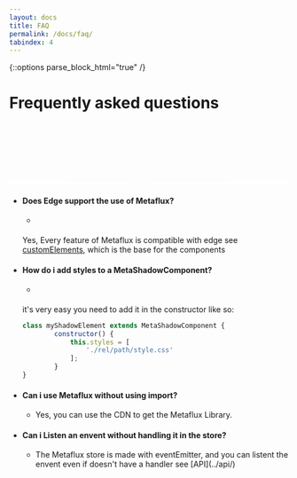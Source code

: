 ```yaml
---
layout: docs
title: FAQ
permalink: /docs/faq/
tabindex: 4
---
```

{::options parse_block_html="true" /}

<div class="faq-banner">

# Frequently asked questions
<svg xmlns="http://www.w3.org/2000/svg" viewBox="0 0 1440 320"><path fill="#FFFFFF" fill-opacity="1" d="M0,288L120,293.3C240,299,480,309,720,309.3C960,309,1200,299,1320,293.3L1440,288L1440,320L1320,320C1200,320,960,320,720,320C480,320,240,320,120,320L0,320Z"></path></svg>
</div>

- #### Does Edge support the use of Metaflux?
	- <div>
	Yes, Every feature of Metaflux is compatible with edge see [customElements](https://caniuse.com/#search=customElements), which is the base for the components
- #### How do i add styles to a MetaShadowComponent?
	- <div>
	it's very easy you need to add it in the constructor like so:
	```js
	class myShadowElement extends MetaShadowComponent {
			constructor() {
				this.styles = [
					'./rel/path/style.css'
				];
			}
	}
	```
- #### Can i use Metaflux without using import?
	- <div> Yes, you can use the CDN to get the Metaflux Library.
- #### Can i Listen an envent without handling it in the store?
	- <div> The Metaflux store is made with eventEmitter, and you can listent the envent even if doesn't have a handler see [API](../api/)
